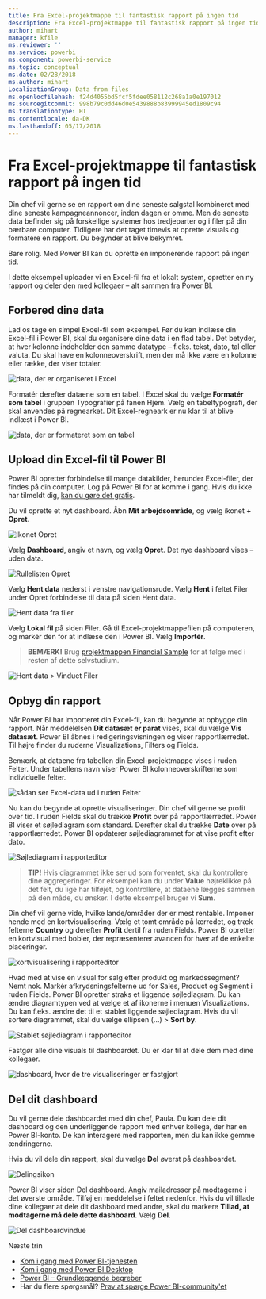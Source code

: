 ```yaml
---
title: Fra Excel-projektmappe til fantastisk rapport på ingen tid
description: Fra Excel-projektmappe til fantastisk rapport på ingen tid
author: mihart
manager: kfile
ms.reviewer: ''
ms.service: powerbi
ms.component: powerbi-service
ms.topic: conceptual
ms.date: 02/28/2018
ms.author: mihart
LocalizationGroup: Data from files
ms.openlocfilehash: f24d4055bd5fcf5fdee058112c268a1a0e197012
ms.sourcegitcommit: 998b79c0dd46d0e5439888b83999945ed1809c94
ms.translationtype: HT
ms.contentlocale: da-DK
ms.lasthandoff: 05/17/2018
---
```

# <a name="from-excel-workbook-to-stunning-report-in-no-time"></a>Fra Excel-projektmappe til fantastisk rapport på ingen tid
Din chef vil gerne se en rapport om dine seneste salgstal kombineret med dine seneste kampagneannoncer, inden dagen er omme. Men de seneste data befinder sig på forskellige systemer hos tredjeparter og i filer på din bærbare computer. Tidligere har det taget timevis at oprette visuals og formatere en rapport. Du begynder at blive bekymret.

Bare rolig. Med Power BI kan du oprette en imponerende rapport på ingen tid.

I dette eksempel uploader vi en Excel-fil fra et lokalt system, opretter en ny rapport og deler den med kollegaer – alt sammen fra Power BI.

## <a name="prepare-your-data"></a>Forbered dine data
Lad os tage en simpel Excel-fil som eksempel. Før du kan indlæse din Excel-fil i Power BI, skal du organisere dine data i en flad tabel. Det betyder, at hver kolonne indeholder den samme datatype – f.eks. tekst, dato, tal eller valuta. Du skal have en kolonneoverskrift, men der må ikke være en kolonne eller række, der viser totaler.

![data, der er organiseret i Excel](media/service-from-excel-to-stunning-report/pbi_excel_file.png)

Formatér derefter dataene som en tabel. I Excel skal du vælge **Formatér som tabel** i gruppen Typografier på fanen Hjem. Vælg en tabeltypografi, der skal anvendes på regnearket. Dit Excel-regneark er nu klar til at blive indlæst i Power BI.

![data, der er formateret som en tabel](media/service-from-excel-to-stunning-report/pbi_excel_table.png)

## <a name="upload-your-excel-file-into-power-bi"></a>Upload din Excel-fil til Power BI
Power BI opretter forbindelse til mange datakilder, herunder Excel-filer, der findes på din computer. Log på Power BI for at komme i gang. Hvis du ikke har tilmeldt dig, [kan du gøre det gratis](https://powerbi.com).

Du vil oprette et nyt dashboard. Åbn **Mit arbejdsområde**, og vælg ikonet **+ Opret**.

![Ikonet Opret](media/service-from-excel-to-stunning-report/power-bi-new-dash.png)

Vælg **Dashboard**, angiv et navn, og vælg **Opret**. Det nye dashboard vises – uden data.

![Rullelisten Opret](media/service-from-excel-to-stunning-report/power-bi-create-dash.png)

Vælg **Hent data** nederst i venstre navigationsrude. Vælg **Hent** i feltet Filer under Opret forbindelse til data på siden Hent data.

![Hent data fra filer](media/service-from-excel-to-stunning-report/pbi_get_files.png)

Vælg **Lokal fil** på siden Filer. Gå til Excel-projektmappefilen på computeren, og markér den for at indlæse den i Power BI. Vælg **Importér**.

> **BEMÆRK!** Brug [projektmappen Financial Sample](sample-financial-download.md) for at følge med i resten af dette selvstudium.
> 
> 

![Hent data > Vinduet Filer](media/service-from-excel-to-stunning-report/pbi_local_file.png)

## <a name="build-your-report"></a>Opbyg din rapport
Når Power BI har importeret din Excel-fil, kan du begynde at opbygge din rapport. Når meddelelsen **Dit datasæt er parat** vises, skal du vælge **Vis datasæt**.  Power BI åbnes i redigeringsvisningen og viser rapportlærredet. Til højre finder du ruderne Visualizations, Filters og Fields.

Bemærk, at dataene fra tabellen din Excel-projektmappe vises i ruden Felter. Under tabellens navn viser Power BI kolonneoverskrifterne som individuelle felter.

![sådan ser Excel-data ud i ruden Felter](media/service-from-excel-to-stunning-report/pbi_report_fields.png)

Nu kan du begynde at oprette visualiseringer. Din chef vil gerne se profit over tid. I ruden Fields skal du trække **Profit** over på rapportlærredet. Power BI viser et søjlediagram som standard. Derefter skal du trække **Date** over på rapportlærredet. Power BI opdaterer søjlediagrammet for at vise profit efter dato.

![Søjlediagram i rapporteditor](media/service-from-excel-to-stunning-report/pbi_report_pin-new.png)

> **TIP!** Hvis diagrammet ikke ser ud som forventet, skal du kontrollere dine aggregeringer. For eksempel kan du under **Value** højreklikke på det felt, du lige har tilføjet, og kontrollere, at dataene lægges sammen på den måde, du ønsker.  I dette eksempel bruger vi **Sum**.
> 
> 

Din chef vil gerne vide, hvilke lande/områder der er mest rentable. Imponer hende med en kortvisualisering. Vælg et tomt område på lærredet, og træk felterne **Country** og derefter **Profit** dertil fra ruden Fields. Power BI opretter en kortvisual med bobler, der repræsenterer avancen for hver af de enkelte placeringer.

![kortvisualisering i rapporteditor](media/service-from-excel-to-stunning-report/pbi_report_map-new.png)

Hvad med at vise en visual for salg efter produkt og markedssegment? Nemt nok. Markér afkrydsningsfelterne ud for Sales, Product og Segment i ruden Fields. Power BI opretter straks et liggende søjlediagram. Du kan ændre diagramtypen ved at vælge et af ikonerne i menuen Visualizations. Du kan f.eks. ændre det til et stablet liggende søjlediagram.  Hvis du vil sortere diagrammet, skal du vælge ellipsen (...) > **Sort by**.

![Stablet søjlediagram i rapporteditor](media/service-from-excel-to-stunning-report/pbi_barchart-new.png)

Fastgør alle dine visuals til dashboardet. Du er klar til at dele dem med dine kollegaer.

![dashboard, hvor de tre visualiseringer er fastgjort](media/service-from-excel-to-stunning-report/pbi_report.png)

## <a name="share-your-dashboard"></a>Del dit dashboard
Du vil gerne dele dashboardet med din chef, Paula. Du kan dele dit dashboard og den underliggende rapport med enhver kollega, der har en Power BI-konto. De kan interagere med rapporten, men du kan ikke gemme ændringerne.

Hvis du vil dele din rapport, skal du vælge **Del** øverst på dashboardet.

![Delingsikon](media/service-from-excel-to-stunning-report/power-bi-share.png)

Power BI viser siden Del dashboard. Angiv mailadresser på modtagerne i det øverste område. Tilføj en meddelelse i feltet nedenfor. Hvis du vil tillade dine kollegaer at dele dit dashboard med andre, skal du markere **Tillad, at modtagerne må dele dette dashboard**. Vælg **Del**.

![Del dashboardvindue](media/service-from-excel-to-stunning-report/power-bi-share-dash-new.png)

Næste trin

* [Kom i gang med Power BI-tjenesten](service-get-started.md)
* [Kom i gang med Power BI Desktop](desktop-getting-started.md)
* [Power BI – Grundlæggende begreber](service-basic-concepts.md)
* Har du flere spørgsmål? [Prøv at spørge Power BI-community'et](http://community.powerbi.com/)

